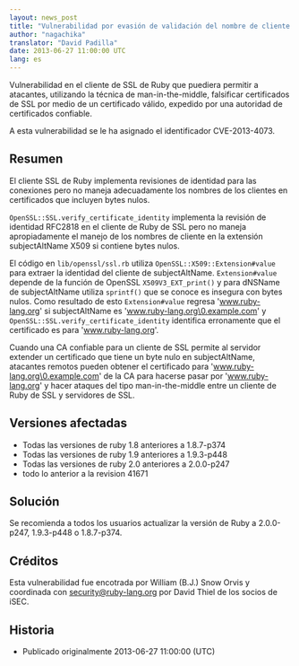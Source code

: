 ```yaml
---
layout: news_post
title: "Vulnerabilidad por evasión de validación del nombre de cliente de SSL (CVE-2013-4073)"
author: "nagachika"
translator: "David Padilla"
date: 2013-06-27 11:00:00 UTC
lang: es
---
```


Vulnerabilidad en el cliente de SSL de Ruby que puediera permitir a atacantes,
utilizando la técnica de man-in-the-middle, falsificar certificados de SSL por
medio de un certificado válido, expedido por una autoridad de certificados
confiable.

A esta vulnerabilidad se le ha asignado el identificador CVE-2013-4073.

## Resumen

El cliente SSL de Ruby implementa revisiones de identidad para las conexiones
pero no maneja adecuadamente los nombres de los clientes en certificados que
incluyen bytes nulos.

`OpenSSL::SSL.verify_certificate_identity` implementa la revisión de identidad
RFC2818 en el cliente de Ruby de SSL pero no maneja apropiadamente el manejo de
los nombres de cliente en la extensión subjectAltName X509 si contiene bytes nulos.

El código en `lib/openssl/ssl.rb` utiliza `OpenSSL::X509::Extension#value`
para extraer la identidad del cliente de subjectAltName. `Extension#value` depende
de la función de OpenSSL `X509V3_EXT_print()` y para dNSName de subjectAltName
utiliza `sprintf()` que se conoce es insegura con bytes nulos. Como resultado
de esto `Extension#value` regresa 'www.ruby-lang.org' si subjectAltName es
'www.ruby-lang.org\0.example.com' y `OpenSSL::SSL.verify_certificate_identity`
identifica erronamente que el certificado es para 'www.ruby-lang.org'.

Cuando una CA confiable para un cliente de SSL permite al servidor extender un
certificado que tiene un byte nulo en subjectAltName, atacantes remotos pueden
obtener el certificado para 'www.ruby-lang.org\0.example.com' de la CA para
hacerse pasar por 'www.ruby-lang.org' y hacer ataques del tipo man-in-the-middle
entre un cliente de Ruby de SSL y servidores de SSL.

## Versiones afectadas

 * Todas las versiones de ruby 1.8 anteriores a 1.8.7-p374
 * Todas las versiones de ruby 1.9 anteriores a 1.9.3-p448
 * Todas las versiones de ruby 2.0 anteriores a 2.0.0-p247
 * todo lo anterior a la revision 41671

## Solución

Se recomienda a todos los usuarios actualizar la versión de Ruby a 2.0.0-p247,
1.9.3-p448 o 1.8.7-p374.

## Créditos

Esta vulnerabilidad fue encotrada por William (B.J.) Snow Orvis y coordinada
con security@ruby-lang.org por David Thiel de los socios de iSEC.

## Historia

 * Publicado originalmente 2013-06-27 11:00:00 (UTC)
